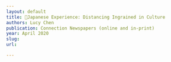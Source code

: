 ```yaml
---
layout: default
title: 🔬Japanese Experience: Distancing Ingrained in Culture
authors: Lucy Chen
publication: Connection Newspapers (online and in-print)
year: April 2020
slug:
url:

---
```

